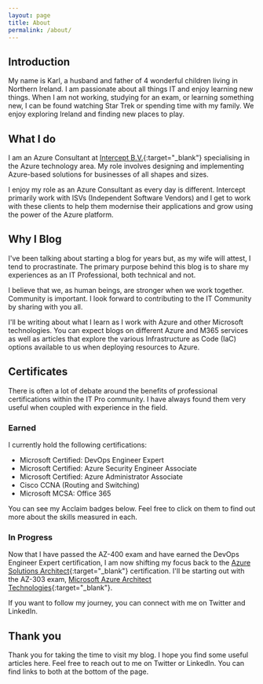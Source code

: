 ```yaml
---
layout: page
title: About
permalink: /about/
---
```


## Introduction

My name is Karl, a husband and father of 4 wonderful children living in Northern Ireland. I am passionate about all things IT and enjoy learning new things. When I am not working, studying for an exam, or learning something new, I can be found watching Star Trek or spending time with my family. We enjoy exploring Ireland and finding new places to play.

## What I do

I am an Azure Consultant at [Intercept B.V.](https://intercept.cloud/en/){:target="_blank"} specialising in the Azure technology area. My role involves designing and implementing Azure-based solutions for businesses of all shapes and sizes.

I enjoy my role as an Azure Consultant as every day is different. Intercept primarily work with ISVs (Independent Software Vendors) and I get to work with these clients to help them modernise their applications and grow using the power of the Azure platform.

## Why I Blog

I've been talking about starting a blog for years but, as my wife will attest, I tend to procrastinate. The primary purpose behind this blog is to share my experiences as an IT Professional, both technical and not.

I believe that we, as human beings, are stronger when we work together. Community is important. I look forward to contributing to the IT Community by sharing with you all.

I'll be writing about what I learn as I work with Azure and other Microsoft technologies. You can expect blogs on different Azure and M365 services as well as articles that explore the various Infrastructure as Code (IaC) options available to us when deploying resources to Azure.

## Certificates

There is often a lot of debate around the benefits of professional certifications within the IT Pro community. I have always found them very useful when coupled with experience in the field.

### Earned

I currently hold the following certifications:

* Microsoft Certified: DevOps Engineer Expert
* Microsoft Certified: Azure Security Engineer Associate
* Microsoft Certified: Azure Administrator Associate
* Cisco CCNA (Routing and Switching)
* Microsoft MCSA: Office 365

You can see my Acclaim badges below. Feel free to click on them to find out more about the skills measured in each.

<div data-iframe-width="150" data-iframe-height="270" data-share-badge-id="eda8ee50-7076-4f0b-9c5f-68efbcf85612" data-share-badge-host="https://www.youracclaim.com"></div><script type="text/javascript" async src="//cdn.youracclaim.com/assets/utilities/embed.js"></script>
<div data-iframe-width="150" data-iframe-height="270" data-share-badge-id="ac77f710-8821-46d1-9aa5-b3fdf0f1894a" data-share-badge-host="https://www.youracclaim.com"></div><script type="text/javascript" async src="//cdn.youracclaim.com/assets/utilities/embed.js"></script>
<div data-iframe-width="150" data-iframe-height="270" data-share-badge-id="5daa639d-c1a1-430b-aa92-94eef5888296" data-share-badge-host="https://www.youracclaim.com"></div><script type="text/javascript" async src="//cdn.youracclaim.com/assets/utilities/embed.js"></script>
<div data-iframe-width="150" data-iframe-height="270" data-share-badge-id="d61f1563-4d6e-4056-8e64-4871e305f856" data-share-badge-host="https://www.youracclaim.com"></div><script type="text/javascript" async src="//cdn.youracclaim.com/assets/utilities/embed.js"></script>
<div data-iframe-width="150" data-iframe-height="270" data-share-badge-id="c070854b-3976-483c-957a-f463d666b98c" data-share-badge-host="https://www.youracclaim.com"></div><script type="text/javascript" async src="//cdn.youracclaim.com/assets/utilities/embed.js"></script>

### In Progress

Now that I have passed the AZ-400 exam and have earned the DevOps Engineer Expert certification, I am now shifting my focus back to the [Azure Solutions Architect](https://docs.microsoft.com/en-us/learn/certifications/azure-solutions-architect/){:target="_blank"} certification. I'll be starting out with the AZ-303 exam, [Microsoft Azure Architect Technologies](https://docs.microsoft.com/en-us/learn/certifications/exams/az-303){:target="_blank"}.

If you want to follow my journey, you can connect with me on Twitter and LinkedIn.

## Thank you

Thank you for taking the time to visit my blog. I hope you find some useful articles here. Feel free to reach out to me on Twitter or LinkedIn. You can find links to both at the bottom of the page.
